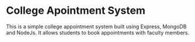 # College Apointment System
This is a simple college appointment system built using Express, MongoDB and NodeJs. It allows students to book appointments with faculty members.